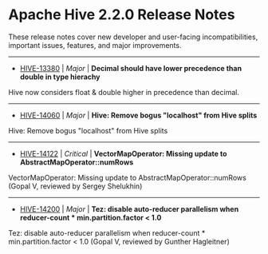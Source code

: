 
<!---
# Licensed to the Apache Software Foundation (ASF) under one
# or more contributor license agreements.  See the NOTICE file
# distributed with this work for additional information
# regarding copyright ownership.  The ASF licenses this file
# to you under the Apache License, Version 2.0 (the
# "License"); you may not use this file except in compliance
# with the License.  You may obtain a copy of the License at
#
#     http://www.apache.org/licenses/LICENSE-2.0
#
# Unless required by applicable law or agreed to in writing, software
# distributed under the License is distributed on an "AS IS" BASIS,
# WITHOUT WARRANTIES OR CONDITIONS OF ANY KIND, either express or implied.
# See the License for the specific language governing permissions and
# limitations under the License.
-->
# Apache Hive  2.2.0 Release Notes

These release notes cover new developer and user-facing incompatibilities, important issues, features, and major improvements.


---

* [HIVE-13380](https://issues.apache.org/jira/browse/HIVE-13380) | *Major* | **Decimal should have lower precedence than double in type hierachy**

Hive now considers float & double higher in precedence than decimal.


---

* [HIVE-14060](https://issues.apache.org/jira/browse/HIVE-14060) | *Major* | **Hive: Remove bogus "localhost" from Hive splits**

Hive: Remove bogus "localhost" from Hive splits


---

* [HIVE-14122](https://issues.apache.org/jira/browse/HIVE-14122) | *Critical* | **VectorMapOperator: Missing update to AbstractMapOperator::numRows**

VectorMapOperator: Missing update to AbstractMapOperator::numRows (Gopal V, reviewed by Sergey Shelukhin)


---

* [HIVE-14200](https://issues.apache.org/jira/browse/HIVE-14200) | *Major* | **Tez: disable auto-reducer parallelism when reducer-count \* min.partition.factor \< 1.0**

 Tez: disable auto-reducer parallelism when reducer-count \* min.partition.factor \< 1.0 (Gopal V, reviewed by Gunther Hagleitner)



